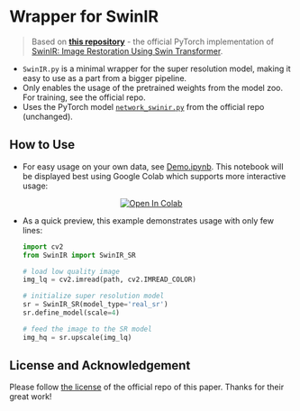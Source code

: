 # Wrapper for SwinIR

> Based on [__this repository__](https://github.com/JingyunLiang/SwinIR) - the official PyTorch implementation of
> [SwinIR: Image Restoration Using Swin Transformer](https://arxiv.org/abs/2108.10257).


* `SwinIR.py` is a minimal wrapper for the super resolution model, making it easy to use as a part from a bigger pipeline.
* Only enables the usage of the pretrained weights from the model zoo. For training, see the official repo.
* Uses the PyTorch model [`network_swinir.py`](https://github.com/JingyunLiang/SwinIR/blob/main/models/network_swinir.py) from the official repo (unchanged).

## How to Use

* For easy usage on your own data, see [Demo.ipynb](https://github.com/Lin-Sinorodin/SwinIR_wrapper/blob/main/Demo.ipynb). This notebook will be displayed best using Google Colab which supports more interactive usage:

<div align="center">
<a href="https://github.com/Lin-Sinorodin/SwinIR_wrapper/blob/main/Demo.ipynb"><img src="https://colab.research.google.com/assets/colab-badge.svg" alt="Open In Colab"></a>
</div>


* As a quick preview, this example demonstrates usage with only few lines:
  ```python
  import cv2
  from SwinIR import SwinIR_SR

  # load low quality image
  img_lq = cv2.imread(path, cv2.IMREAD_COLOR)

  # initialize super resolution model
  sr = SwinIR_SR(model_type='real_sr')
  sr.define_model(scale=4)

  # feed the image to the SR model
  img_hq = sr.upscale(img_lq)
  ```

## License and Acknowledgement
Please follow [the license](https://github.com/JingyunLiang/SwinIR#license-and-acknowledgement) of the official repo of this paper. Thanks for their great work! 
